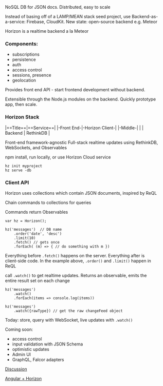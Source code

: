 NoSQL DB for JSON docs. Distributed, easy to scale

Instead of basing off of a LAMP/MEAN stack seed project, use Backend-as-a-service: Firebase, CloudKit. New state: open-source backend e.g. Meteor

Horizon is a realtime backend a la Meteor

### Components:

 - subscriptions
 - persistence
 - auth
 - access control
 - sessions, presence
 - geolocation

Provides front end API - start frontend development without backend.

Extensible through the Node.js modules on the backend.
Quickly prototype app, then scale.

### Horizon Stack

|==Title==|==Service==|
|-Front End-|-Horizon Client-|
|-Middle-|  |
| Backend | RethinkDB |

Front-end framework-agnostic
Full-stack realtime updates using RethinkDB, WebSockets, and Observables

npm install, run locally, or use Horizon Cloud service

    hz init myproject
    hz serve -db

### Client API

Horizon uses collections which contain JSON documents, inspired by ReQL

Chain commands to collections for queries

Commands return Observables

	var hz = Horizon();

	hz('messages')	// DB name
		.order('date', 'desc')
		.limit(10)
		.fetch() // gets once
		.forEach( (m) => { // do something with m })

Everything before `.fetch()` happens on the server. Everything after is client-side code. In the example above, `.order()` and `.limit()` happen in ReQL

call `.watch()` to get realtime updates. Returns an observable, emits the entire result set on each change

	hz('messages')
		.watch()
		.forEach(items => console.log(items))

	hz('messages')
		.watch({rawType}) // get the raw changeFeed object

Today: store, query with WebSocket, live updates with `.watch()`

Coming soon:
 - access control
 - input validation with JSON Schema
 - optimistic updates
 - Admin UI
 - GraphQL, Falcor adapters

[Discussion](discuss.horizon.io)

[Angular + Horizon](github.com/rethinkdb/typescript-horizon-workshop)